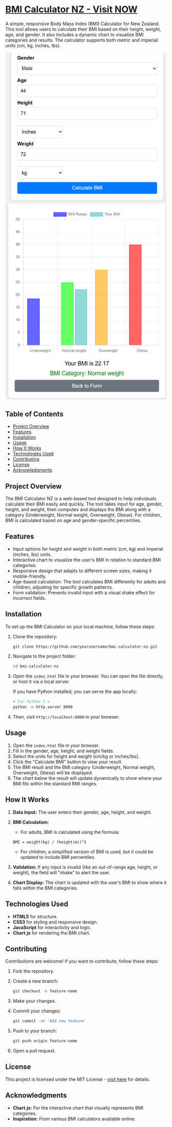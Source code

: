 # [BMI Calculator NZ - Visit NOW](http://bmicalc.nz)

A simple, responsive Body Mass Index (BMI) Calculator for New Zealand. This tool allows users to calculate their BMI based on their height, weight, age, and gender. It also includes a dynamic chart to visualize BMI categories and results. The calculator supports both metric and imperial units (cm, kg, inches, lbs).

![Screenshot of BMI Calculator NZ Main Page](screen01.png)
![Screenshot of BMI Calculator NZ Result Page](screen02.png)


## Table of Contents
- [Project Overview](#project-overview)
- [Features](#features)
- [Installation](#installation)
- [Usage](#usage)
- [How It Works](#how-it-works)
- [Technologies Used](#technologies-used)
- [Contributing](#contributing)
- [License](#license)
- [Acknowledgments](#acknowledgments)

## Project Overview

The BMI Calculator NZ is a web-based tool designed to help individuals calculate their BMI easily and quickly. The tool takes input for age, gender, height, and weight, then computes and displays the BMI along with a category (Underweight, Normal weight, Overweight, Obese). For children, BMI is calculated based on age and gender-specific percentiles.

## Features
- Input options for height and weight in both metric (cm, kg) and imperial (inches, lbs) units.
- Interactive chart to visualize the user's BMI in relation to standard BMI categories.
- Responsive design that adapts to different screen sizes, making it mobile-friendly.
- Age-based calculation: The tool calculates BMI differently for adults and children, adjusting for specific growth patterns.
- Form validation: Prevents invalid input with a visual shake effect for incorrect fields.

## Installation

To set up the BMI Calculator on your local machine, follow these steps:

1. Clone the repository:

    ```bash
    git clone https://github.com/yourusername/bmi-calculator-nz.git
    ```

2. Navigate to the project folder:

    ```bash
    cd bmi-calculator-nz
    ```

3. Open the `index.html` file in your browser. You can open the file directly, or host it via a local server.

    If you have Python installed, you can serve the app locally:

    ```bash
    # For Python 3.x
    python -m http.server 8000
    ```

4. Then, visit `http://localhost:8000` in your browser.

## Usage

1. Open the `index.html` file in your browser.
2. Fill in the gender, age, height, and weight fields.
3. Select the units for height and weight (cm/kg or inches/lbs).
4. Click the "Calculate BMI" button to view your result.
5. The BMI result and the BMI category (Underweight, Normal weight, Overweight, Obese) will be displayed.
6. The chart below the result will update dynamically to show where your BMI fits within the standard BMI ranges.

## How It Works

1. **Data Input:** The user enters their gender, age, height, and weight.
2. **BMI Calculation:**
    - For adults, BMI is calculated using the formula:

    ``` 
    BMI = weight(kg) / (height(m))^2 
    ```

    - For children, a simplified version of BMI is used, but it could be updated to include BMI percentiles.
3. **Validation:** If any input is invalid (like an out-of-range age, height, or weight), the field will "shake" to alert the user.
4. **Chart Display:** The chart is updated with the user’s BMI to show where it falls within the BMI categories.

## Technologies Used
- **HTML5** for structure.
- **CSS3** for styling and responsive design.
- **JavaScript** for interactivity and logic.
- **Chart.js** for rendering the BMI chart.

## Contributing

Contributions are welcome! If you want to contribute, follow these steps:

1. Fork the repository.
2. Create a new branch:

    ```bash
    git checkout -b feature-name
    ```

3. Make your changes.
4. Commit your changes:

    ```bash
    git commit -am 'Add new feature'
    ```

5. Push to your branch:

    ```bash
    git push origin feature-name
    ```

6. Open a pull request.

## License

This project is licensed under the MIT License - [visit here](https://opensource.org/license/mit) for details.

## Acknowledgments

- **Chart.js:** For the interactive chart that visually represents BMI categories.
- **Inspiration:** From various BMI calculators available online.
